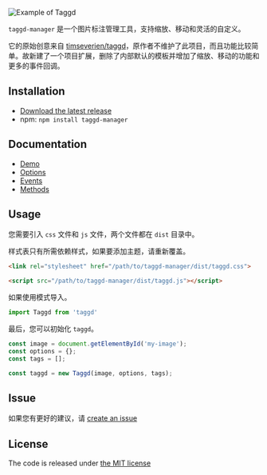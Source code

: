 ![Example of Taggd](https://github.com/haiweilian/taggd-manager/blob/master/docs/example.png)

`taggd-manager` 是一个图片标注管理工具，支持缩放、移动和灵活的自定义。

它的原始创意来自 [timseverien/taggd](https://github.com/timseverien/taggd)，原作者不维护了此项目，而且功能比较简单。故新建了一个项目扩展，删除了内部默认的模板并增加了缩放、移动的功能和更多的事件回调。

## Installation

* [Download the latest release](https://github.com/haiweilian/taggd-manager/archive/master.zip)
* npm: `npm install taggd-manager`

## Documentation

* [Demo](http://haiweilian.github.io/taggd-manager/tests/manual/basic.html)
* [Options](https://github.com/haiweilian/taggd-manager/blob/master/docs/options.md)
* [Events](https://github.com/haiweilian/taggd-manager/blob/master/docs/events.md)
* [Methods](https://github.com/haiweilian/taggd-manager/blob/master/docs/methods.md)

## Usage

您需要引入 `css` 文件和 `js` 文件，两个文件都在 `dist` 目录中。

样式表只有所需依赖样式，如果要添加主题，请重新覆盖。

```html
<link rel="stylesheet" href="/path/to/taggd-manager/dist/taggd.css">
```

```html
<script src="/path/to/taggd-manager/dist/taggd.js"></script>
```

如果使用模式导入。

```js
import Taggd from 'taggd'
```

最后，您可以初始化 `taggd`。

```js
const image = document.getElementById('my-image');
const options = {};
const tags = [];

const taggd = new Taggd(image, options, tags);
```

## Issue

如果您有更好的建议，请 [create an issue](https://github.com/timseverien/taggd/issues)

## License

The code is released under [the MIT license](https://github.com/haiweilian/taggd-manager/blob/master/LICENSE)
